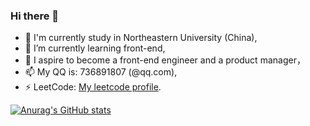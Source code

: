 ### Hi there 👋
- 🔭 I'm currently study in Northeastern University (China),
- 🌱 I’m currently learning front-end,
- 💬 I aspire to become a front-end engineer and a product manager，
- 📫 My QQ is: 736891807 (@qq.com),
- ⚡ LeetCode: [My leetcode profile](https://leetcode.cn/u/ji-xie-4/).

[![Anurag's GitHub stats](https://github-readme-stats.vercel.app/api?username=Jye10032&show_icons=true&rank_icon=github&theme=transparent)](https://github.com/anuraghazra/github-readme-stats)

<!--
**Jye10032/Jye10032** is a ✨ _special_ ✨ repository because its `README.md` (this file) appears on your GitHub profile.

Here are some ideas to get you started:

- 🔭 I’m currently working on ...
- 🌱 I’m currently learning ...
- 👯 I’m looking to collaborate on ...
- 🤔 I’m looking for help with ...
- 💬 Ask me about ...
- 📫 How to reach me: ...
- 😄 Pronouns: ...
- ⚡ Fun fact: ...
-->
